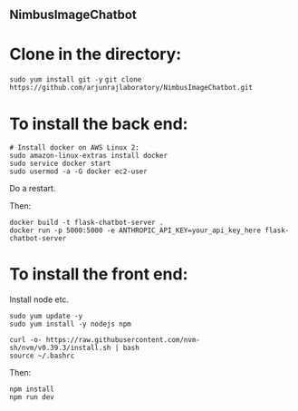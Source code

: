 ## NimbusImageChatbot

# Clone in the directory:
```sudo yum install git -y```
```git clone https://github.com/arjunrajlaboratory/NimbusImageChatbot.git```

# To install the back end:
```
# Install docker on AWS Linux 2:
sudo amazon-linux-extras install docker
sudo service docker start
sudo usermod -a -G docker ec2-user
```
Do a restart.

Then:
```
docker build -t flask-chatbot-server .
docker run -p 5000:5000 -e ANTHROPIC_API_KEY=your_api_key_here flask-chatbot-server
```

# To install the front end:
Install node etc.
```
sudo yum update -y
sudo yum install -y nodejs npm

curl -o- https://raw.githubusercontent.com/nvm-sh/nvm/v0.39.3/install.sh | bash
source ~/.bashrc
```

Then:
```
npm install
npm run dev
```
